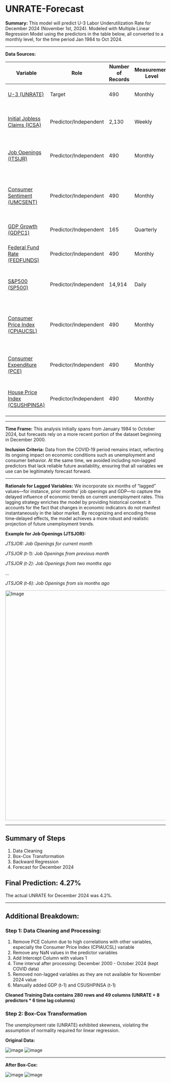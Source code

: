 # UNRATE-Forecast
**Summary:** This model will predict U-3 Labor Underutilization Rate for December 2024 (November 1st, 2024). Modeled with Multiple Linear Regression Model using the predictors in the table below, all converted to a monthly level, for the time period Jan 1984 to Oct 2024.

---

**Data Sources:**

| Variable | Role | Number of Records | Measurement Level | Metadata |
|----------|------|------------------|-------------------|----------|
| [U-3 (UNRATE)](https://fred.stlouisfed.org/series/UNRATE) | Target | 490 | Monthly | U-3 Unemployment Rate |
| [Initial Jobless Claims (ICSA)](https://fred.stlouisfed.org/series/ICSA) | Predictor/Independent | 2,130 | Weekly | The number of new unemployment claims filed each week. |
| [Job Openings (ITSIJR)](https://fred.stlouisfed.org/series/ITSIJR) | Predictor/Independent | 490 | Monthly | The number of available jobs that employers are trying to fill. |
| [Consumer Sentiment (UMCSENT)](https://fred.stlouisfed.org/series/UMCSENT) | Predictor/Independent | 490 | Monthly | A measure of consumer confidence and expectations about the economy. |
| [GDP Growth (GDPC1)](https://fred.stlouisfed.org/series/GDPC1) | Predictor/Independent | 165 | Quarterly | The rate of growth of the economy. |
| [Federal Fund Rate (FEDFUNDS)](https://fred.stlouisfed.org/series/FEDFUNDS) | Predictor/Independent | 490 | Monthly | The interest rate set by the Federal Reserve. |
| [S&P500 (SP500)](https://fred.stlouisfed.org/series/SP500) | Predictor/Independent | 14,914 | Daily | A stock market index that can reflect overall economic health. |
| [Consumer Price Index (CPIAUCSL)](https://fred.stlouisfed.org/series/CPIAUCSL) | Predictor/Independent | 490 | Monthly | A measure of inflation or the change in the price level of a basket of goods and services. |
| [Consumer Expenditure (PCE)](https://fred.stlouisfed.org/series/PCE) | Predictor/Independent | 490 | Monthly | The total value of goods and services consumed by households. |
| [House Price Index (CSUSHPINSA)](https://fred.stlouisfed.org/series/CSUSHPINSA) | Predictor/Independent | 490 | Monthly | A measure of changes in the prices of residential homes. |

---

**Time Frame:**
This analysis initially spans from January 1984 to October 2024, but forecasts rely on a more recent portion of the dataset beginning in December 2000.

**Inclusion Criteria:**
Data from the COVID‐19 period remains intact, reflecting its ongoing impact on economic conditions such as unemployment and consumer behavior. At the same time, we avoided including non‐lagged predictors that lack reliable future availability, ensuring that all variables we use can be legitimately forecast forward.

---

**Rationale for Lagged Variables:**
We incorporate six months of “lagged” values—for instance, prior months’ job openings and GDP—to capture the delayed influence of economic trends on current unemployment rates. This lagging strategy enriches the model by providing historical context: it accounts for the fact that changes in economic indicators do not manifest instantaneously in the labor market. By recognizing and encoding these time‐delayed effects, the model achieves a more robust and realistic projection of future unemployment trends.

**Example for Job Openings (JTSJOR):**

*JTSJOR: Job Openings for current month*

*JTSJOR (t-1): Job Openings from previous month*

*JTSJOR (t-2): Job Openings from two months ago*

*…*

*JTSJOR (t-6): Job Openings from six months ago*

<img width="721" alt="Image" src="https://github.com/user-attachments/assets/bc32ceb7-aa76-4fe0-8708-6188e51fb35e" />

---

## Summary of Steps
1. Data Cleaning
2. Box-Cox Transformation
3. Backward Regression
4. Forecast for December 2024

## Final Prediction: 4.27%
The actual UNRATE for December 2024 was 4.2%.

---

## Additional Breakdown:
### Step 1: Data Cleaning and Processing:
1. Remove PCE Column due to high correlations with other variables, especially the Consumer Price Index (CPIAUCSL) variable
2. Remove any NaN values in the predictor variables
3. Add Intercept Column with values 1
4. Time interval after processing: December 2000 - October 2024 (kept COVID data)
5. Removed non-lagged variables as they are not available for November 2024 value
6. Manually added GDP (t-1) and CSUSHPINSA (t-1) 

**Cleaned Training Data contains 280 rows and 49 columns (UNRATE + 8 predictors * 6 time lag columns)**

### Step 2: Box-Cox Transformation
The unemployment rate (UNRATE) exhibited skewness, violating the assumption of normality required for linear regression.

**Original Data:**

![image](https://github.com/user-attachments/assets/4a17cfa9-8619-4c8f-8207-ebc12decda9f)
![image](https://github.com/user-attachments/assets/877037a3-839e-4945-bf4f-1555803f27d0)

---

**After Box-Cox:**

![image](https://github.com/user-attachments/assets/4f9faada-a607-47ce-9ff5-1d1f5f74957f)
![image](https://github.com/user-attachments/assets/e1a6e174-c861-47d8-94ef-0d2c8a328584)







